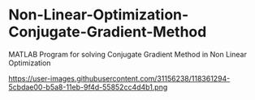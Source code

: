 # Non-Linear-Optimization-Conjugate-Gradient-Method
MATLAB Program for solving Conjugate Gradient Method in Non Linear Optimization

https://user-images.githubusercontent.com/31156238/118361294-5cbdae00-b5a8-11eb-9f4d-55852cc4d4b1.png
